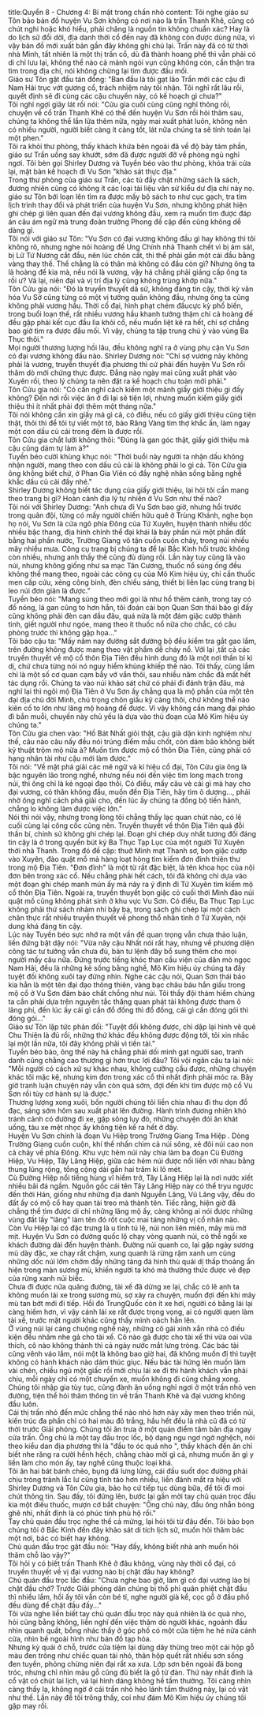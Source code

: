 title:Quyển 8 - Chương 4: Bí mật trong chấn nhỏ
content:
Tôi nghe giáo sư Tôn bảo bản đồ huyện Vu Sơn không có nơi nào là trấn Thanh Khê, cũng có chút nghi hoặc khó hiểu, phải chăng là nguồn tin không chuẩn xác? Hay là do lịch sử đổi dời, địa danh thời cổ đến nay đã không còn được dùng nữa, vì vậy bản đồ mới xuất bản gần đây không ghi chú lại. Trấn này đã có từ thời nhà Minh, tất nhiên là một thị trấn cổ, dù đã thành hoang phế thì vẫn phải có di chỉ lưu lại, không thể nào cả mảnh ngói vụn cũng không còn, cẩn thận tra tìm trong địa chí, nói không chừng lại tìm được đầu mối.<br>Giáo sư Tôn gật đầu tán đồng: "Ban đầu là tôi gạt lão Trần mời các cậu đi Nam Hải trục vớt gương cổ, trách nhiệm này tôi nhận. Tôi nghĩ rất lâu rồi, quyết định sẽ đi cùng các cậu chuyến này, có kế hoạch gì chưa?"<br>Tôi nghĩ ngợi giây lát rồi nói: "Cửu gia cuối cùng cũng nghĩ thông rồi, chuyện về cổ trấn Thanh Khê có thể đến huyện Vu Sơn rồi hỏi thăm sau, chúng ta không thể lần lữa thêm nữa, ngày mai xuất phát luôn, không nên có nhiều người, người biết càng ít càng tốt, lát nữa chúng ta sẽ tính toán lại một phen."<br>Tôi ra khỏi thư phòng, thấy khách khứa bên ngoài đã về độ bảy tám phần, giáo sư Trần uống say khướt, sớm đã được người đỡ về phòng ngủ nghỉ ngơi. Tôi bèn gọi Shirley Dương và Tuyền béo vào thư phòng, khóa trái cửa lại, mật bàn kế hoạch đi Vu Sơn "khảo sát thực địa."<br>Trong thư phòng của giáo sư Trần, các tủ đầy chật những sách là sách, đương nhiên cũng có không ít các loại tài liệu văn sử kiểu dư địa chí này nọ. giáo sư Tôn bới loạn lên tìm ra được mấy bộ sách to như cục gạch, tra tìm lịch trình thay đổi và phát triển của huyện Vu Sơn, nhưng không phát hiện ghi chép gì liên quan đến đại vương không đầu, xem ra muốn tìm được đáp án câu ám ngữ mà trung đoàn trưởng Phong đề cập đến cũng không dễ dàng gì.<br>Tôi nói với giáo sư Tôn: "Vu Sơn có đại vương không đầu gì hay không thì tôi không rõ, nhưng nghe nói hoàng đế Ung Chính nhà Thanh chết vì bị ám sát, bị Lữ Tứ Nương cắt đầu, nên lúc chôn cất, thi thể phải gắn một cái đầu bằng vàng thay thế. Thế chẳng là có thân mà không có đầu còn gì? Nhưng ông ta là hoàng đế kia mà, nếu nói là vương, vậy há chẳng phải giáng cấp ông ta rồi ư? Vả lại, niên đại và vị trí địa lý cũng không trùng khớp nữa."<br>Tôn Cửu gia nói: "Đó là truyền thuyết dã sử, không đáng tin cậy, thời kỳ văn hóa Vu Sở cũng từng có một vị tướng quân không đầu, nhưng ông ta cũng không phải vương hầu. Thời cổ đại, hình phạt chém đầucực kỳ phổ biến, trong buổi loạn thế, rất nhiều vương hầu khanh tướng thậm chí cả hoàng đế đều gặp phải kết cục đầu lìa khỏi cổ, nếu muốn liệt kê ra hết, chỉ sợ chẳng bao giờ tìm ra được đầu mối. Vì vậy, chúng ta tập trung chú ý vào vùng Ba Thục thôi."<br>Mọi người thương lượng hồi lâu, đều không nghĩ ra ở vùng phụ cận Vu Sơn có đại vương không đầu nào. Shirley Dương nói: "Chỉ sợ vương này không phải là vương, truyền thuyết địa phương thì cứ phải đến huyện Vu Sơn rồi thăm dò mới chứng thực được. Đằng nào ngày mai cũng xuất phát vào Xuyên rồi, theo lý chúng ta nên đặt ra kế hoạch chu toàn mới phải."<br>Tôn Cửu gia nói: "Có cần nghĩ cách kiếm một mảnh giấy giới thiệu gì đấy không? Đến nơi rồi việc ăn ở đi lại sẽ tiện lợi, nhưng muốn kiếm giấy giới thiệu thì ít nhất phải đợi thêm một tháng nữa."<br>Tôi nói không cần xin giấy má gì cả, có điều, nếu có giấy giới thiệu cũng tiện thật, thôi thì để tôi tự viết một tờ, bảo Răng Vàng tìm thợ khắc ấn, làm ngay một con dấu củ cải trong đêm là được rồi.<br>Tôn Cửu gia chắt lưỡi không thôi: "Đúng là gan góc thật, giấy giới thiệu mà cậu cũng dám tự làm à?"<br>Tuyền béo cười khùng khục nói: "Thời buổi này người ta nhận dấu không nhận người, mang theo con dấu củ cải là không phải lo gì cả. Tôn Cửu gia ông không biết chứ, ở Phan Gia Viên có đầy nghệ nhân sống bằng nghề khắc dấu củ cải đấy nhé."<br>Shirley Dương không biết tác dụng của giấy giới thiệu, lại hỏi tôi cần mang theo trang bị gì? Hoàn cảnh địa lý tự nhiên ở Vu Sơn như thế nào?<br>Tôi nói với Shirley Dương: "Anh chưa đi Vu Sơn bao giờ, nhưng hồi trước trong quân đội, từng có mấy người chiến hữu quê ở Trùng Khánh, nghe bọn họ nói, Vu Sơn là cửa ngõ phía Đông của Tứ Xuyên, huyện thành nhiều dốc nhiều bậc thang, địa hình chỉnh thể đại khái là bảy phần núi một phần đất bằng hai phần nước, Trường Giang vô tận cuồn cuộn chảy, trong núi nhiều mây nhiều mưa. Công cụ trang bị chúng ta để lại Bắc Kinh hồi trước không còn nhiều, nhưng anh thấy thế cũng đủ dùng rồi. Lần này tuy cũng là vào núi, nhưng không giống như sa mạc Tân Cương, thuốc nổ súng ống đều không thể mang theo, ngoài các công cụ của Mô Kim hiệu úy, chỉ cần thuốc men cấp cứu, xẻng công binh, đèn chiếu sáng, thiết bị liên lạc cùng trang bị leo núi đơn giản là được."<br>Tuyền béo nói: "Mang súng theo mới gọi là như hổ thêm cánh, trong tay có đồ nóng, lá gan cũng to hơn hẳn, tôi đoán cái bọn Quan Sơn thái bảo gì đấy cũng không phải đèn cạn dầu đâu, quá nửa là một đám giặc cướp thành tinh, giết người như ngóe, mang theo ít thuốc nổ nữa cho chắc, có câu phòng trước thì không gặp họa..."<br>Tôi bảo cậu ta: "Mấy năm nay đường sắt đường bộ đều kiểm tra gắt gao lắm, trên đường không được mang theo vật phẩm dễ cháy nổ. Với lại ,tất cả các truyền thuyết về mộ cổ thôn Địa Tiên đều hình dung đó là một nơi thần bí kì dị, chứ chưa từng nói nó nguy hiểm khủng khiếp thế nào. Tôi thấy, cùng lắm chỉ là một số cơ quan cạm bẫy vớ vẩn thôi, sau nhiều năm chắc đã mất hết tác dụng rồi. Chúng ta vào núi khảo sát chứ có phải đi đánh trận đâu, mà nghĩ lại thì ngôi mộ Địa Tiên ở Vu Sơn ấy chẳng qua là mộ phần của một tên đại địa chủ đời Minh, chú trọng chôn giấu kỹ càng thôi, chứ không thể nào kiên cố to lớn như lăng mộ hoàng đế được. Vì vậy không cần mang đại pháo đi bắn muỗi, chuyến này chủ yếu là dựa vào thủ đoạn của Mô Kim hiệu úy chúng ta."<br>Tôn Cửu gia chen vào: "Hồ Bát Nhất giỏi thật, cậu già dặn kinh nghiệm như thế, câu nào câu nấy đều nói trúng điểm mấu chốt, còn dám bảo không biết kỹ thuật trộm mộ nữa à? Muốn tìm được mộ cổ thôn Địa Tiên, cũng phải có hạng nhân tài như cậu mới làm được."<br>Tôi nói: "Về mặt phá giải các mê ngữ và kí hiệu cổ đại, Tôn Cửu gia ông là bậc nguyên lão trong nghề, nhưng nếu nói đến việc tìm long mạch trong núi, thì ông chỉ là kẻ ngoại đạo thôi. Có điều, mấy câu vè cái gì mà hay cho đại vương, có thân không đầu, muốn đến Địa Tiên, hãy tìm ô dương..., phải nhờ ông nghĩ cách phá giải cho, đến lúc ấy chúng ta đồng bộ tiến hành, chẳng lo không làm được việc lớn."<br>Nói thì nói vậy, nhưng trong lòng tôi chẳng thấy lạc quan chút nào, có lẽ cuối cùng lại công cốc cũng nên. Truyền thuyết về thôn Địa Tiên quá đỗi thần bí, chính sử không ghi chép lại. Đoạn ghi chép duy nhất tương đối đáng tin cậy là ở trong quyển bút ký Ba Thục Tạp Lục của một người Tứ Xuyên thời nhà Thanh. Trong đó đề cập: thuở Minh mạt Thanh sơ, bọn giặc cướp vào Xuyên, đào quật mồ mả hàng loạt hòng tìm kiếm đơn đỉnh thiên thư trong mộ Địa Tiên. "Đơn đỉnh" là một từ rất đặc biệt, là tên khoa học của nội đơn bên trong xác cổ. Nếu chẳng phải hết cách, tôi đã không chỉ dựa vào một đoạn ghi chép manh mún ấy mà nảy ra ý định đi Tứ Xuyên tìm kiếm mộ cổ thôn Địa Tiên. Ngoài ra, truyền thuyết bọn giặc cỏ cuối thời Minh đào núi quật mồ cũng không phát sinh ở khu vực Vu Sơn. Có điều, Ba Thục Tạp Lục không phải thứ sách nhảm nhí bậy bạ, trong sách ghi chép lại một cách chân thực rất nhiều truyền thuyết về phong thổ nhân tình ở Tứ Xuyên, nội dung khá đáng tin cậy.<br>Lúc này Tuyền béo sực nhớ ra một vấn đề quan trọng vẫn chưa thảo luận, liền đứng bật dậy nói: "Vừa nãy cậu Nhất nói rất hay, nhưng về phương diện công tác tư tưởng vẫn chưa đủ, bản tư lệnh đây bổ sung thêm cho mọi người mấy câu nữa. Đứng trước tiếng khóc than cầu viện của dân mò ngọc Nam Hải, đều là những kẻ sống bằng nghề, Mô Kim hiệu úy chúng ta đây tuyệt đối không xuôi tay đứng nhìn. Nghe các cậu nói, Quan Sơn thái bảo kia hẳn là một tên đại đạo thông thiên, vàng bạc châu báu hắn giấu trong mộ cổ ở Vu Sơn đảm bảo chất chồng như núi. Tôi thấy đội thám hiểm chúng ta cần phải dựa trên nguyên tắc thăng quan phát tài không được tham ô lãng phí, đến lúc ấy cái gì cần đổ đống thì đổ đống, cái gì cần đóng gói thì đóng gói..."<br>Giáo sư Tôn lập tức phản đối: "Tuyệt đối không được, chỉ dập lại hình vẽ quẻ Chu Thiên là đủ rồi, những thứ khác đều không được động tới, tôi xin nhắc lại một lần nữa, tôi đây không phải vì tiền tài."<br>Tuyền béo bảo, ông thế này há chẳng phải dối mình gạt người sao, tranh danh cũng chằng cao thượng gì hơn trục lợi đâu? Tôi vội ngăn cậu ta lại nói: "Mỗi người có cách xử sự khác nhau, không cưỡng cầu được, những chuyện khác tôi mặc kệ, nhưng kim đơn trong xác cổ thì nhất định phải móc ra. Bây giờ tranh luận chuyện này vẫn còn quá sớm, đợi đến khi tìm được mộ cổ Vu Sơn rồi tùy cơ hành sự là được."<br>Thương lượng xong xuôi, bốn người chúng tôi liền chia nhau đi thu dọn đồ đạc, sáng sớm hôm sau xuất phát lên đường. Hành trình đương nhiên khó tránh cảnh có đường đi xe, gặp sông lụy đò, những chuyện đói ăn khát uống, tàu xe mệt nhọc ấy không tiện kể ra hết ở đây.<br>Huyện Vu Sơn chính là đoạn Vu Hiệp trong Trường Giang Tma Hiệp . Dòng Trường Giang cuồn cuộn, khí thế nhấn chìm cả núi sông, xẻ đôi núi cao non cả chảy về phía Đông. Khu vực hẻm núi này chia làm ba đoạn Cù Đường Hiệp, Vu Hiệp, Tây Lăng Hiệp, giữa các hẻm núi được nối liền với nhau bằng thung lũng rộng, tổng cộng dài gần hai trăm ki lô mét.<br>Cù Đường Hiệp nổi tiếng hùng vĩ hiểm trở, Tây Lăng Hiệp lại là nơi nước xiết nhiều bãi đá ngầm. Nguồn gốc cái tên Tây Lăng Hiệp này có thể tryu ngược đến thời Hán, giống như những địa danh Nguyễn Lăng, Vũ Lăng vậy, đều do đất ấy có mộ cổ hay quan tài treo mà thành tên. Tiếc rằng, hiện giờ đã chẳng thể tìm được di chỉ những lăng mộ ấy, càng không ai nói được những vùng đất lấy "lăng" làm tên đó rốt cuộc mai táng những vị cổ nhân nào.<br>Còn Vu Hiệp lại có đặc trưng là u tĩnh tú lệ, núi non liên miên, mây mù mờ mịt. Huyện Vu Sơn có đường quốc lộ chạy vòng quanh núi, có thể ngồi xe khách đường dài đến huyện thành. Đường núi quanh co, lại gặp ngày sương mù dày đặc, xe chạy rất chậm, xung quanh là rừng rậm xanh um cùng những dốc núi lởm chởm đầy những tảng đá hình thù quái dị thấp thoáng ẩn hiện trong màn sương mù, khiến người ta khó mà thưởng thức được vẻ đẹp của rừng xanh núi biếc.<br>Chưa đi được nửa quãng đường, tài xế đã dừng xe lại, chắc có lẽ anh ta không muốn lái xe trong sương mù, sợ xảy ra chuyện, muốn đợi đến khi mây mù tan bớt mới đi tiếp. Hồi đó TrungQuốc còn ít xe hơi, người có bằng lái lại càng hiếm hơn, vì vậy cánh lái xe rất được trọng vọng, ai có người quen làm tài xế, trước mặt người khác cũng thấy mình oách hẳn lên.<br>Ở vùng núi lại càng chuộng nghề này, những cô gái xinh xắn nhà có điều kiện đều nhăm nhe gả cho tài xế. Cô nào gả được cho tài xế thì vừa oai vừa thích, cô nào không thành thì cả ngày nước mắt lưng tròng. Các bác tài cũng vênh váo lắm, nói một là không bao giờ hai, đã không muốn đi thì tuyệt không có hành khách nào dám thúc giục. Nếu bác tài hứng lên muốn làm vài chén, chiều ngủ một giấc rồi mới chịu lái xe đi thì hành khách vẫn phải chịu, mỗi ngày chỉ có một chuyến xe, muốn không đi cũng chẳng xong. Chúng tôi nhập gia tùy tục, cũng đành ăn uống nghỉ ngơi ở một trấn nhỏ ven đường, tiện thể hỏi thăm thông tin về trấn Thanh Khê và đại vương không đầu luôn.<br>Cái thị trấn nhỏ đến mức chẳng thể nào nhỏ hơn này xây men theo triền núi, kiến trúc đa phần chỉ có hai màu đỏ trắng, hầu hết đều là nhà cũ đã có từ thời trước Giải phóng. Chúng tôi ăn trưa ở một quán điểm tâm bản địa ngay cửa trấn. Ông chủ là một tay đầu trọc lốc, bộ dạng ngu ngơ ngờ nghệch, nói theo kiểu dan địa phương thì là "đầu to óc quả nho ", thấy khách đến ăn chỉ biết nhe răng ra cười hềnh hệch, chẳng chào mời gì cả, nhưng muốn ăn gì y liền làm cho món ấy, tay nghề cũng thuộc loại khá.<br>Tôi ăn hai bát bánh chẻo, bụng đã lưng lửng, cái đầu suốt dọc đường phải chịu tròng trành lắc lư cũng tỉnh táo hơn nhiều, liền đánh mắt ra hiệu với Shirley Dương và Tôn Cửu gia, bảo họ cứ tiếp tục dùng bữa, để tôi đi moi chút thông tin. Sau đấy, tôi đứng lên, bước lại gần mời tay chủ quán trọc đầu kia một điếu thuốc, mượn cớ bắt chuyện: "Ông chủ này, đầu ông nhẵn bóng ghê nhỉ, nhất định là có phúc tinh phù hộ rồi."<br>Tay chủ quán đầu trọc nghe thế cả mừng, lại hỏi tôi từ đâu đến. Tôi bảo bọn chúng tôi ở Bắc Kinh đến đây khảo sát di tích lịch sử, muốn hỏi thăm bác một nơi, bác có biết hay không.<br>Chủ quán đầu trọc gật đầu nói: "Hay đấy, không biết nhà anh muốn hỏi thăm chỗ lào vậy?"<br>Tôi hỏi y có biết trấn Thanh Khê ở đâu không, vùng này thời cổ đại, có truyền thuyết về vị đại vương nào bị chặt đầu hay không?<br>Chủ quán đầu trọc lắc đầu: "Chưa nghe bao giờ, làm gì có đại vương lào bị chặt đầu chớ? Trước Giải phóng dân chúng bị thổ phỉ quân phiệt chặt đầu thì nhiều lắm, hồi ấy tôi vẫn còn bé tí, nghe người già kể, cọc gỗ ở đầu phố đều dùng để chặt đầu đấy..."<br>Tôi vừa nghe liền biết tay chủ quán đầu trọc này quả nhiên là óc quả nho, hỏi cũng bằng không, liền nghĩ đến việc thăm dò người khác, ngoảnh đầu nhìn quanh quất, bỗng nhác thấy ở góc phố có một cửa tiệm he hé nửa cánh cửa, nhìn bề ngoài hình như bán đồ tạp hóa.<br>Nhưng kỳ quái ở chỗ, trước cửa tiệm lại dùng dây thừng treo một cái hộp gỗ màu đen trông như chiếc quan tài nhỏ, thân hộp quết rất nhiều sơn sống đen tuyền, phỏng chừng niên đại rất xa xưa. Lớp sơn bên ngoài đã bong tróc, nhưng chỉ nhìn màu gỗ cũng đủ biết là gỗ tử đàn. Thứ này nhất đình là cổ vật có chút lai lịch, vả lại hình dáng không hề tầm thường. Tôi càng nhìn càng thấy lạ, không ngờ ở cái trấn nhỏ hẻo lánh tầm thường này, lại có vật như thế. Lần này để tôi trông thấy, coi như đám Mô Kim hiệu úy chúng tôi gặp may rồi.